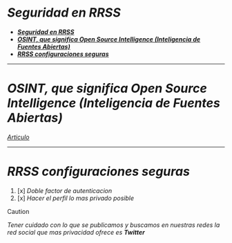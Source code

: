 <!-- Autor: Daniel Benjamin Perez Morales -->
<!-- GitHub: https://github.com/D4nitrix13 -->
<!-- GitLab: https://gitlab.com/D4nitrix13 -->
<!-- Correo electrónico: danielperezdev@proton.me -->

# ***Seguridad en RRSS***

- [***Seguridad en RRSS***](#seguridad-en-rrss)
- [***OSINT, que significa Open Source Intelligence (Inteligencia de Fuentes Abiertas)***](#osint-que-significa-open-source-intelligence-inteligencia-de-fuentes-abiertas)
- [***RRSS configuraciones seguras***](#rrss-configuraciones-seguras)

---

# ***OSINT, que significa Open Source Intelligence (Inteligencia de Fuentes Abiertas)***

*[Articulo](https://web.archive.org/web/20230528223408/https://orangeitcss.net/2021/04/19/que-es-osint-y-para-que-sirve/ "https://web.archive.org/web/20230528223408/https://orangeitcss.net/2021/04/19/que-es-osint-y-para-que-sirve/")*

---

# ***RRSS configuraciones seguras***

1. [x] *Doble factor de autenticacion*
2. [x] *Hacer el perfil lo mas privado posible*

> [!CAUTION]
> *Tener cuidado con lo que se publicamos y buscamos en nuestras redes la red social que mas privacidad ofrece es **Twitter***
